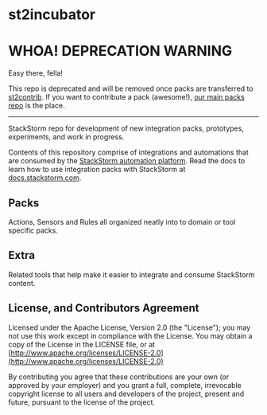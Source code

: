 st2incubator
============

# WHOA! DEPRECATION WARNING

Easy there, fella!

This repo is deprecated and will be removed once packs are transferred to [st2contrib](https://github.com/StackStorm/st2contrib). If you want to contribute a pack (awesome!), [our main packs repo](https://github.com/StackStorm/st2contrib) is the place.

---

StackStorm repo for development of new integration packs, prototypes, experiments, and work in progress.

Contents of this repository comprise of integrations and automations that
are consumed by the [StackStorm automation platform](http://www.stackstorm.com/product/). Read the docs to learn how to use integration packs with StackStorm at [docs.stackstorm.com](http://docs.stackstorm.com/packs.html).

## Packs

Actions, Sensors and Rules all organized neatly into to domain or tool specific
packs.

## Extra

Related tools that help make it easier to integrate and consume StackStorm content.

## License, and Contributors Agreement

Licensed under the Apache License, Version 2.0 (the "License"); you may not use this
work except in compliance with the License. You may obtain a copy of the License in
the LICENSE file, or at
[http://www.apache.org/licenses/LICENSE-2.0](http://www.apache.org/licenses/LICENSE-2.0)

By contributing you agree that these contributions are your own (or approved by
your employer) and you grant a full, complete, irrevocable copyright license to
all users and developers of the project, present and future, pursuant to the
license of the project.
